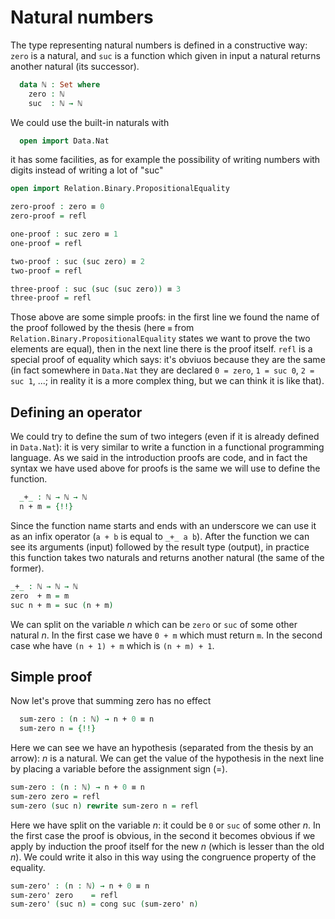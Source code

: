 # Natural numbers

<!--
```
{-# OPTIONS --allow-unsolved-metas --without-K #-}

module Naturals where

module Example where 
```
-->

The type representing natural numbers is defined in a constructive way: `zero` is a natural, and `suc` is a function which given in input a natural returns another natural (its successor).

```agda
  data ℕ : Set where
    zero : ℕ
    suc  : ℕ → ℕ
```

We could use the built-in naturals with

<!--
```
open import Data.Nat hiding (_+_)

module Example-import where 
```
-->
```agda
  open import Data.Nat
```

it has some facilities, as for example the possibility of writing numbers with digits instead of writing a lot of "suc"

```agda
open import Relation.Binary.PropositionalEquality

zero-proof : zero ≡ 0
zero-proof = refl

one-proof : suc zero ≡ 1
one-proof = refl

two-proof : suc (suc zero) ≡ 2
two-proof = refl

three-proof : suc (suc (suc zero)) ≡ 3
three-proof = refl
```

Those above are some simple proofs: in the first line we found the name of the proof followed by the thesis (here `≡` from `Relation.Binary.PropositionalEquality` states we want to prove the two elements are equal), then in the next line there is the proof itself. `refl` is a special proof of equality which says: it's obviuos because they are the same (in fact somewhere in `Data.Nat` they are declared `0 = zero`, `1 = suc 0`, `2 = suc 1`, ...; in reality it is a more complex thing, but we can think it is like that).

## Defining an operator

We could try to define the sum of two integers (even if it is already defined in `Data.Nat`): it is very similar to write a function in a functional programming language. As we said in the introduction proofs are code, and in fact the syntax we have used above for proofs is the same we will use to define the function.

<!--
```
module Example-sum where 
```
-->
```agda
  _+_ : ℕ → ℕ → ℕ
  n + m = {!!}
```

Since the function name starts and ends with an underscore we can use it as an infix operator (`a + b` is equal to `_+_ a b`). After the function we can see its arguments (input) followed by the result type (output), in practice this function takes two naturals and returns another natural (the same of the former).

```agda
_+_ : ℕ → ℕ → ℕ
zero  + m = m
suc n + m = suc (n + m)
```

We can split on the variable _n_ which can be `zero` or `suc` of some other natural _n_. In the first case we have `0 + m` which must return `m`. In the second case whe have `(n + 1) + m` which is `(n + m) + 1`.

## Simple proof

Now let's prove that summing zero has no effect

<!--
```
module Example-sum-zero where 
```
-->

```agda
  sum-zero : (n : ℕ) → n + 0 ≡ n
  sum-zero n = {!!}
```

Here we can see we have an hypothesis (separated from the thesis by an arrow): _n_ is a natural. We can get the value of the hypothesis in the next line by placing a variable before the assignment sign (=).

```agda
sum-zero : (n : ℕ) → n + 0 ≡ n
sum-zero zero = refl
sum-zero (suc n) rewrite sum-zero n = refl
```

Here we have split on the variable _n_: it could be `0` or `suc` of some other _n_. In the first case the proof is obvious, in the second it becomes obvious if we apply by induction the proof itself for the new _n_ (which is lesser than the old _n_). We could write it also in this way using the congruence property of the equality.

```agda
sum-zero' : (n : ℕ) → n + 0 ≡ n
sum-zero' zero    = refl
sum-zero' (suc n) = cong suc (sum-zero' n)
```

